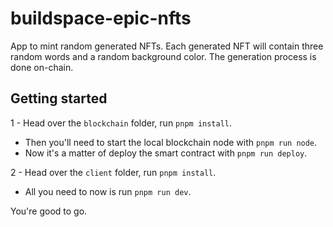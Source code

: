 # buildspace-epic-nfts
App to mint random generated NFTs. Each generated NFT will contain three random words and a random background color. The generation process is done on-chain.

## Getting started

1 - Head over the `blockchain` folder, run `pnpm install`. 
  - Then you'll need to start the local blockchain node with `pnpm run node`.
  - Now it's a matter of deploy the smart contract with `pnpm run deploy`.

2 - Head over the `client` folder, run `pnpm install`.
  - All you need to now is run `pnpm run dev`.

You're good to go.

